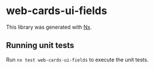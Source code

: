 # web-cards-ui-fields

This library was generated with [Nx](https://nx.dev).

## Running unit tests

Run `nx test web-cards-ui-fields` to execute the unit tests.
